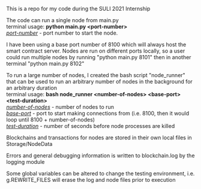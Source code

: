 This is a repo for my code during the SULI 2021 Internship

The code can run a single node from main.py
<br>terminal usage: <b>python main.py \<port-number\></b>
<br><u><i>port-number</u></i> - port number to start the node. 
 
I have been using a base port number of 8100 which will always host the smart contract server.  Nodes are run on different ports locally, so a user could run multiple nodes by running "python main.py 8101" then in another terminal "python main.py 8102"

To run a large number of nodes, I created the bash script "node_runner" that can be used to run an arbitrary number of nodes in the background for an arbitrary duration
<br>terminal usage: <b>bash node_runner \<number-of-nodes\> \<base-port\> \<test-duration\></b>
<br><u><i>number-of-nodes</u></i> - number of nodes to run
<br><u><i>base-port</u></i> - port to start making connections from (i.e. 8100, then it would loop until 8100 + number-of-nodes)
<br><u><i>test-duration</u></i> - number of seconds before node processes are killed

Blockchains and transactions for nodes are stored in their own local files in Storage/NodeData

Errors and general debugging information is written to blockchain.log by the logging module

Some global variables can be altered to change the testing environment, i.e. g.REWRITE_FILES will erase the log and node files prior to execution